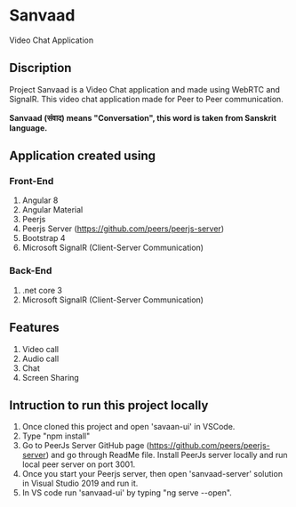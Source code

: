 # Sanvaad
Video Chat Application

## Discription 
Project Sanvaad is a Video Chat application and made using WebRTC and SignalR. This video chat application made for Peer to Peer communication. <br><br> **Sanvaad (संवाद) means "Conversation", this word is taken from Sanskrit language.**


## Application created using 
### Front-End 
1. Angular 8 
2. Angular Material 
3. Peerjs
4. Peerjs Server (https://github.com/peers/peerjs-server)
4. Bootstrap 4
5. Microsoft SignalR (Client-Server Communication)

### Back-End
1. .net core 3
2. Microsoft SignalR (Client-Server Communication)

## Features 
1. Video call 
2. Audio call 
3. Chat 
4. Screen Sharing 

## Intruction to run this project locally 
1. Once cloned this project and open 'savaan-ui' in VSCode. 
2. Type "npm install"
3. Go to PeerJs Server GitHub page (https://github.com/peers/peerjs-server) and go through ReadMe file. Install PeerJs server locally and run local peer server on port 3001. 
4. Once you start your Peerjs server, then open 'sanvaad-server' solution in Visual Studio 2019 and run it. 
5. In VS code run 'sanvaad-ui' by typing "ng serve --open". 

